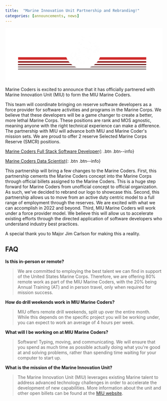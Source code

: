 ```yaml
---
title:  "Marine Innovation Unit Partnership and Rebranding!"
categories: [announcements, news]
---
```


![Marine Coders Rebrand](/assets/press/marinecoders_banner.png)

Marine Coders is excited to announce that it has officially partnered with Marine Innovation Unit (MIU) to form the MIU Marine Coders.

This team will coordinate bringing on reserve software developers as a force provider for software activities and programs in the Marine Corps. We believe that these developers will be a game changer to create a better, more lethal Marine Corps. These positions are rank and MOS agnostic, meaning anyone with the right technical experience can make a difference. The partnership with MIU will advance both MIU and Marine Coder's mission sets. We are proud to offer 2 reserve Selected Marine Corps Reserve (SMCR) positions.

[Marine Coders Full Stack Software Developer](https://miu.applytojob.com/apply/SARAyhWg6O/Marine-Coders-Full-Stack-Developer-Status-Open){: .btn .btn--info}

[Marine Coders Data Scientist](https://miu.applytojob.com/apply/EgDlyYoaAO/Data-Scientist-Status-Open){: .btn .btn--info}

This partnership will bring a few changes to the Marine Coders. First, this partnership cements the Marine Coders concept into the Marine Corps through official billets assigned to the Marine Coders. This is a huge step forward for Marine Coders from unofficial concept to official organization. As such, we've decided to rebrand our logo to showcase this. Second, this partnership allows us to move from an active duty centric model to a full range of employment through the reserves. We are excited with what we can accomplish in 2022 and beyond. Third, MIU Marine Coders will work under a force provider model. We believe this will allow us to accelerate existing efforts through the directed application of software developers who understand industry best practices.

A special thank you to Major Jim Carlson for making this a reality.

## FAQ

**Is this in-person or remote?**
> We are committed to employing the best talent we can find in support of the United States Marine Corps. Therefore, we are offering 80% remote work as part of the MIU Marine Coders, with the 20% being Annual Training (AT) and in person travel, only when required for mission success.

**How do drill weekends work in MIU Marine Coders?**
> MIU offers remote drill weekends, split up over the entire month. While this depends on the specific project you will be working under, you can expect to work an average of 4 hours per week.

**What will I be working on at MIU Marine Coders?**
> Software! Typing, moving, and communicating. We will ensure that you spend as much time as possible actually doing what you're good at and solving problems, rather than spending time waiting for your computer to start up.

**What is the mission of the Marine Innovation Unit?**
> The Marine Innovation Unit (MIU) leverages existing Marine talent to address advanced technology challenges in order to accelerate the development of new capabilities. More information about the unit and other open billets can be found at the [MIU website](https://www.marforres.marines.mil/MIU/). 